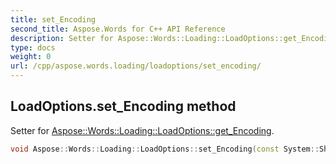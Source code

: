 ```yaml
---
title: set_Encoding
second_title: Aspose.Words for C++ API Reference
description: Setter for Aspose::Words::Loading::LoadOptions::get_Encoding. 
type: docs
weight: 0
url: /cpp/aspose.words.loading/loadoptions/set_encoding/
---
```

## LoadOptions.set_Encoding method


Setter for [Aspose::Words::Loading::LoadOptions::get_Encoding](../get_encoding/).

```cpp
void Aspose::Words::Loading::LoadOptions::set_Encoding(const System::SharedPtr<System::Text::Encoding> &value)
```

